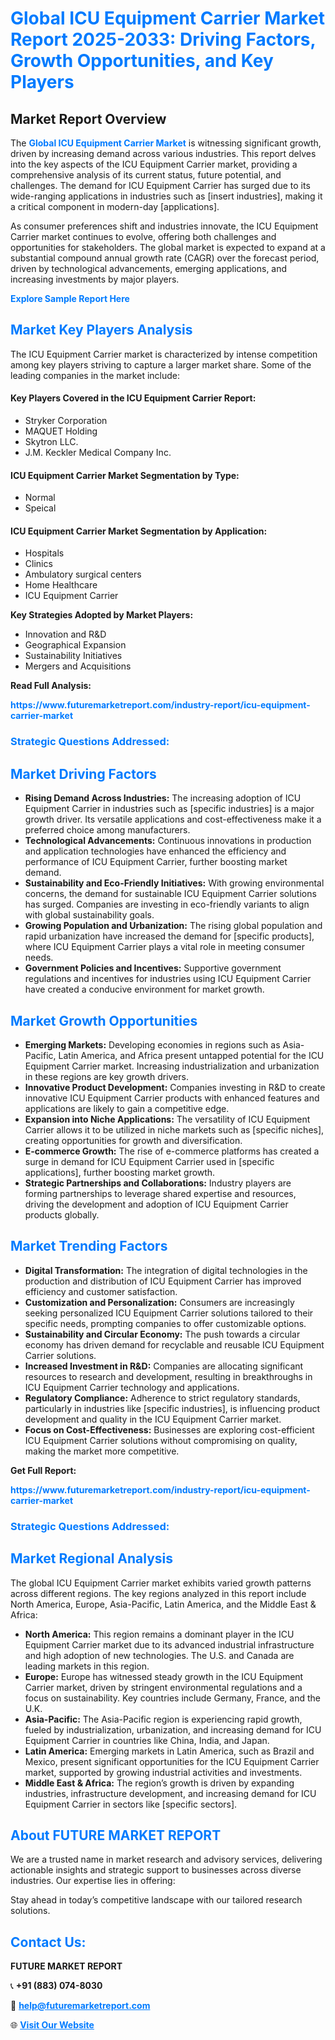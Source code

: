<h1 style="color: #007BFF;">Global ICU Equipment Carrier Market Report 2025-2033: Driving Factors, Growth Opportunities, and Key Players</h1>

<section id="overview">
<h2>Market Report Overview</h2>
<p>The <a href="https://www.futuremarketreport.com/industry-report/icu-equipment-carrier-market" style="color: #007BFF; text-decoration: none;"><strong>Global ICU Equipment Carrier Market</strong></a> is witnessing significant growth, driven by increasing demand across various industries. This report delves into the key aspects of the ICU Equipment Carrier market, providing a comprehensive analysis of its current status, future potential, and challenges. The demand for ICU Equipment Carrier has surged due to its wide-ranging applications in industries such as [insert industries], making it a critical component in modern-day [applications].</p>
<p>As consumer preferences shift and industries innovate, the ICU Equipment Carrier market continues to evolve, offering both challenges and opportunities for stakeholders. The global market is expected to expand at a substantial compound annual growth rate (CAGR) over the forecast period, driven by technological advancements, emerging applications, and increasing investments by major players.</p>
</section>

<section id="overview">
<p><a href="https://www.futuremarketreport.com/request-sample/reportId=125095" style="color: #007BFF; text-decoration: none;"><strong>Explore Sample Report Here</strong></a></p>
</section>

<section id="key-players">
<h2 style="color: #007BFF;">Market Key Players Analysis</h2>
<p>The ICU Equipment Carrier market is characterized by intense competition among key players striving to capture a larger market share. Some of the leading companies in the market include:</p>
<h4>Key Players Covered in the ICU Equipment Carrier Report:</h4>
<ul><li>Stryker Corporation</li><li>MAQUET Holding</li><li>Skytron LLC.</li><li>J.M. Keckler Medical Company Inc.</li></ul>
<h4>ICU Equipment Carrier Market Segmentation by Type:</h4>
<ul><li>Normal</li><li>Speical</li></ul>

<h4>ICU Equipment Carrier Market Segmentation by Application:</h4>
<ul><li>Hospitals</li><li>Clinics</li><li>Ambulatory surgical centers</li><li>Home Healthcare</li><li>ICU Equipment Carrier</li></ul>
<p><strong>Key Strategies Adopted by Market Players:</strong></p>
<ul>
<li>Innovation and R&D</li>
<li>Geographical Expansion</li>
<li>Sustainability Initiatives</li>
<li>Mergers and Acquisitions</li>
</ul>
</section>

<section>
<p><strong>Read Full Analysis: </strong></p><a href="https://www.futuremarketreport.com/industry-report/icu-equipment-carrier-market" style="color: #007BFF; text-decoration: none;"><strong>https://www.futuremarketreport.com/industry-report/icu-equipment-carrier-market</strong></a>
<h3 style="color: #007BFF;">Strategic Questions Addressed:</h3>
</section>

<section id="driving-factors">
<h2 style="color: #007BFF;">Market Driving Factors</h2>
<ul>
<li><strong>Rising Demand Across Industries:</strong> The increasing adoption of ICU Equipment Carrier in industries such as [specific industries] is a major growth driver. Its versatile applications and cost-effectiveness make it a preferred choice among manufacturers.</li>
<li><strong>Technological Advancements:</strong> Continuous innovations in production and application technologies have enhanced the efficiency and performance of ICU Equipment Carrier, further boosting market demand.</li>
<li><strong>Sustainability and Eco-Friendly Initiatives:</strong> With growing environmental concerns, the demand for sustainable ICU Equipment Carrier solutions has surged. Companies are investing in eco-friendly variants to align with global sustainability goals.</li>
<li><strong>Growing Population and Urbanization:</strong> The rising global population and rapid urbanization have increased the demand for [specific products], where ICU Equipment Carrier plays a vital role in meeting consumer needs.</li>
<li><strong>Government Policies and Incentives:</strong> Supportive government regulations and incentives for industries using ICU Equipment Carrier have created a conducive environment for market growth.</li>
</ul>
</section>

<section id="growth-opportunities">
<h2 style="color: #007BFF;">Market Growth Opportunities</h2>
<ul>
<li><strong>Emerging Markets:</strong> Developing economies in regions such as Asia-Pacific, Latin America, and Africa present untapped potential for the ICU Equipment Carrier market. Increasing industrialization and urbanization in these regions are key growth drivers.</li>
<li><strong>Innovative Product Development:</strong> Companies investing in R&D to create innovative ICU Equipment Carrier products with enhanced features and applications are likely to gain a competitive edge.</li>
<li><strong>Expansion into Niche Applications:</strong> The versatility of ICU Equipment Carrier allows it to be utilized in niche markets such as [specific niches], creating opportunities for growth and diversification.</li>
<li><strong>E-commerce Growth:</strong> The rise of e-commerce platforms has created a surge in demand for ICU Equipment Carrier used in [specific applications], further boosting market growth.</li>
<li><strong>Strategic Partnerships and Collaborations:</strong> Industry players are forming partnerships to leverage shared expertise and resources, driving the development and adoption of ICU Equipment Carrier products globally.</li>
</ul>
</section>

<section id="trending-factors">
<h2 style="color: #007BFF;">Market Trending Factors</h2>
<ul>
<li><strong>Digital Transformation:</strong> The integration of digital technologies in the production and distribution of ICU Equipment Carrier has improved efficiency and customer satisfaction.</li>
<li><strong>Customization and Personalization:</strong> Consumers are increasingly seeking personalized ICU Equipment Carrier solutions tailored to their specific needs, prompting companies to offer customizable options.</li>
<li><strong>Sustainability and Circular Economy:</strong> The push towards a circular economy has driven demand for recyclable and reusable ICU Equipment Carrier solutions.</li>
<li><strong>Increased Investment in R&D:</strong> Companies are allocating significant resources to research and development, resulting in breakthroughs in ICU Equipment Carrier technology and applications.</li>
<li><strong>Regulatory Compliance:</strong> Adherence to strict regulatory standards, particularly in industries like [specific industries], is influencing product development and quality in the ICU Equipment Carrier market.</li>
<li><strong>Focus on Cost-Effectiveness:</strong> Businesses are exploring cost-efficient ICU Equipment Carrier solutions without compromising on quality, making the market more competitive.</li>
</ul>
</section>

<section>
<p><strong>Get Full Report: </strong></p><a href="https://www.futuremarketreport.com/industry-report/icu-equipment-carrier-market" style="color: #007BFF; text-decoration: none;"><strong>https://www.futuremarketreport.com/industry-report/icu-equipment-carrier-market</strong></a>
<h3 style="color: #007BFF;">Strategic Questions Addressed:</h3>
</section>


<section id="regional-analysis">
<h2 style="color: #007BFF;">Market Regional Analysis</h2>
<p>The global ICU Equipment Carrier market exhibits varied growth patterns across different regions. The key regions analyzed in this report include North America, Europe, Asia-Pacific, Latin America, and the Middle East & Africa:</p>
<ul>
<li><strong>North America:</strong> This region remains a dominant player in the ICU Equipment Carrier market due to its advanced industrial infrastructure and high adoption of new technologies. The U.S. and Canada are leading markets in this region.</li>
<li><strong>Europe:</strong> Europe has witnessed steady growth in the ICU Equipment Carrier market, driven by stringent environmental regulations and a focus on sustainability. Key countries include Germany, France, and the U.K.</li>
<li><strong>Asia-Pacific:</strong> The Asia-Pacific region is experiencing rapid growth, fueled by industrialization, urbanization, and increasing demand for ICU Equipment Carrier in countries like China, India, and Japan.</li>
<li><strong>Latin America:</strong> Emerging markets in Latin America, such as Brazil and Mexico, present significant opportunities for the ICU Equipment Carrier market, supported by growing industrial activities and investments.</li>
<li><strong>Middle East & Africa:</strong> The region’s growth is driven by expanding industries, infrastructure development, and increasing demand for ICU Equipment Carrier in sectors like [specific sectors].</li>
</ul>
</section>

<footer>
<h2 style="color: #007BFF;">About FUTURE MARKET REPORT</h2>
<p>We are a trusted name in market research and advisory services, delivering actionable insights and strategic support to businesses across diverse industries. Our expertise lies in offering:</p>

<p>Stay ahead in today’s competitive landscape with our tailored research solutions.</p>

<h2 style="color: #007BFF;">Contact Us:</h2>
<p><strong>FUTURE MARKET REPORT</strong></p>
<p>📞 <strong>+91 (883) 074-8030</strong></p>
<p>📧 <strong><a href="mailto:help@futuremarketreport.com" style="color: #007BFF;">help@futuremarketreport.com</a></strong></p>
<p>🌐 <strong><a href="https://www.futuremarketreport.com/" style="color: #007BFF;">Visit Our Website</a></strong></p>
</footer>